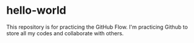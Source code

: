 # hello-world
This repository is for practicing the GitHub Flow.
I'm practicing Github to store all my codes and collaborate with others.
